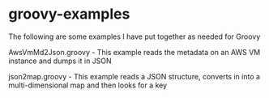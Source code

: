 # groovy-examples

The following are some examples I have put together as needed for Groovy 

AwsVmMd2Json.groovy - This example reads the metadata on an AWS VM instance and dumps it in JSON

json2map.groovy - This example reads a JSON structure, converts in into a multi-dimensional map and then looks for a key

